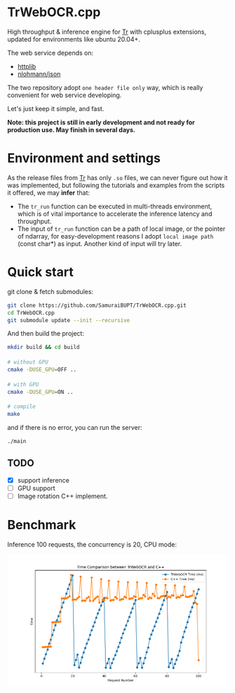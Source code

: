 # TrWebOCR.cpp

High throughput & inference engine for [Tr](https://github.com/myhub/tr) with cplusplus extensions, updated for environments like ubuntu 20.04+.

The web service depends on:

+ [httplib](https://github.com/yhirose/cpp-httplib)
+ [nlohmann/json](https://github.com/nlohmann/json)

The two repository adopt `one header file only` way, which is really convenient for web service developing.

Let's just keep it simple, and fast.



**Note: this project is still in early development and not ready for production use. May finish in several days.**



# Environment and settings

As the release files from [Tr](https://github.com/myhub/tr) has only `.so` files, we can never figure out how it was implemented, but following the tutorials and examples from the scripts it offered, we may **infer** that:

+ The `tr_run` function can be executed in multi-threads environment, which is of vital importance to accelerate the inference latency and throughput.
+ The input of `tr_run` function can be a path of local image, or the pointer of ndarray, for easy-development reasons I adopt `local image path` (const char*) as input. Another kind of input will try later.

# Quick start

git clone & fetch submodules:

```bash
git clone https://github.com/SamuraiBUPT/TrWebOCR.cpp.git
cd TrWebOCR.cpp
git submodule update --init --recursive
```

And then build the project:

```bash
mkdir build && cd build

# without GPU
cmake -DUSE_GPU=OFF ..

# with GPU
cmake -DUSE_GPU=ON ..

# compile
make
```

and if there is no error, you can run the server:

```bash
./main
```

## TODO
+ [x] support inference
+ [ ] GPU support
+ [ ] Image rotation C++ implement.

# Benchmark

Inference 100 requests, the concurrency is 20, CPU mode:

![benchmark1](docs/time_comparison.png)
